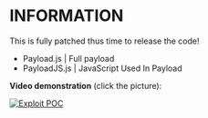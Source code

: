 # INFORMATION

This is fully patched thus time to release the code!

- Payload.js | Full payload
- PayloadJS.js | JavaScript Used In Payload

**Video demonstration** (click the picture):

[![Exploit POC](https://gyazo.com/b51f687acfd8418ffc207ee711a1e0e8.png)](https://www.youtube.com/watch?v=JlNiZzdBWK8)
